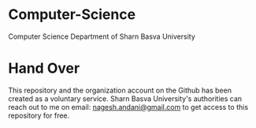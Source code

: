 # Computer-Science
Computer Science Department of Sharn Basva University

# Hand Over

This repository and the organization account on the Github has been created as a voluntary service. Sharn Basva University's authorities can reach out to me on email: nagesh.andani@gmail.com to get access to this repository for free.
